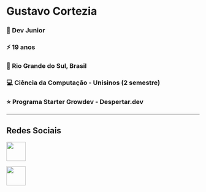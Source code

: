 <h1>Gustavo Cortezia</h1>

<h3>🌱 Dev Junior</h3>
<h3>⚡ 19 anos</h3>
<h3>🧉 Rio Grande do Sul, Brasil</h3>
<h3>💻 Ciência da Computação - Unisinos (2 semestre)</h3>
<h3>⭐ Programa Starter Growdev - Despertar.dev</h3>



<hr>

<h2>Redes Sociais</h2>

<a href="https://www.instagram.com/gustavo_cortezia/"> <img style="height: 50px; width: 50px;" src="https://static.vecteezy.com/system/resources/previews/023/986/555/original/instagram-logo-instagram-logo-transparent-instagram-icon-transparent-free-free-png.png" alt="" srcset=""></a> 

<a href="https://br.linkedin.com/?original_referer=https%3A%2F%2Fwww.google.com%2F"> <img style="height: 50px; width: 50px;" src="https://static.vecteezy.com/system/resources/previews/018/930/587/non_2x/linkedin-logo-linkedin-icon-transparent-free-png.png" alt="" srcset=""> </a>




